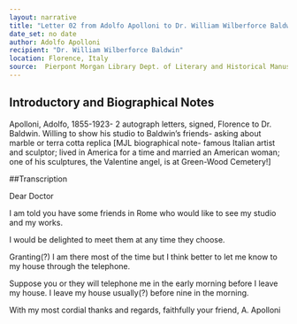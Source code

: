 ```yaml
---
layout: narrative
title: "Letter 02 from Adolfo Apolloni to Dr. William Wilberforce Baldwin"
date_set: no date
author: Adolfo Apolloni
recipient: "Dr. William Wilberforce Baldwin"
location: Florence, Italy
source:  Pierpont Morgan Library Dept. of Literary and Historical Manuscripts, MA 3564
---
```


## Introductory and Biographical Notes

Apolloni, Adolfo, 1855-1923- 2 autograph letters, signed, Florence to Dr. Baldwin. Willing to show his studio to Baldwin’s friends- asking about marble or terra cotta replica [MJL biographical note- famous Italian artist and sculptor; lived in America for a time and married an American woman; one of his sculptures, the Valentine angel, is at Green-Wood Cemetery!]

##Transcription

Dear Doctor

I am told you have some friends in Rome who would like to see my studio and my works.

I would be delighted to meet them at any time they choose.

Granting(?) I am there most of the time but I think better to let me know to my house through the telephone.

Suppose you or they will telephone me in the early morning before I leave my house. I leave my house usually(?) before nine in the morning. 

With my most cordial thanks and regards, faithfully your friend, A. Apolloni

